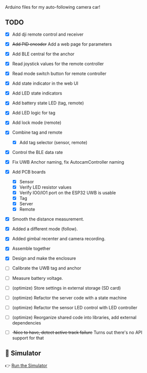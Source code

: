 Arduino files for my auto-following camera car!


## TODO
- [x] Add dji remote control and receiver
- [x] <s>Add PID encoder</s> Add a web page for parameters
- [x] Add BLE central for the anchor
- [x] Read joystick values for the remote controller
- [x] Read mode switch button for remote controller
- [x] Add state indicator in the web UI
- [x] Add LED state indicators
- [x] Add battery state LED (tag, remote)
- [x] Add LED logic for tag
- [x] Add lock mode (remote)
- [x] Combine tag and remote
  - [x] Add tag selector (sensor, remote)
- [x] Control the BLE data rate
- [x] Fix UWB Anchor naming, fix AutocamController naming
- [x] Add PCB boards
  - [x] Sensor
  - [x] Verify LED resistor values
  - [x] Verify IO0/IO1 port on the ESP32 UWB is usable 
  - [x] Tag
  - [x] Server
  - [x] Remote
- [x] Smooth the distance measurement.
- [x] Added a different mode (follow).
- [x] Added gimbal recenter and camera recording.
- [x] Assemble together
- [x] Design and make the enclosure
- [ ] Calibrate the UWB tag and anchor
- [ ] Measure battery voltage.
- [ ] (optimize) Store settings in external storage (SD card)
- [ ] (optimize) Refactor the server code with a state machine
- [ ] (optimize) Refactor the sensor LED control with LED controller
- [ ] (optimize) Reorganize shared code into libraries, add external dependencies 

- [ ] <s> Nice to have, detect active track failure</s> Turns out there's no API support for that


## 🚗 Simulator

👉 [Run the Simulator](https://yifan-gu.github.io/autocam/simulator.html)
